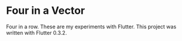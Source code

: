 # Four in a Vector

Four in a row. These are my experiments with Flutter. This project was written with Flutter 0.3.2.
